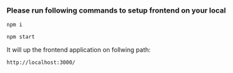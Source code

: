 ### Please run following commands to setup frontend on your local

`npm i`

`npm start`

It will up the frontend application on follwing path:

` http://localhost:3000/ `
